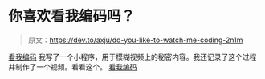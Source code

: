 # 你喜欢看我编码吗？

> 原文：<https://dev.to/axju/do-you-like-to-watch-me-coding-2n1m>

[看我编码](https://youtu.be/r8lh-P_ZN68)
我写了一个小程序，用于模糊视频上的秘密内容。我还记录了这个过程并制作了一个视频。看看这个。
[看我编码](https://youtu.be/r8lh-P_ZN68)
